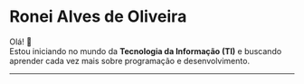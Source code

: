 # Ronei Alves de Oliveira 

Olá! 👋  
Estou iniciando no mundo da **Tecnologia da Informação (TI)** e buscando aprender cada vez mais sobre programação e desenvolvimento.

---                                                             
